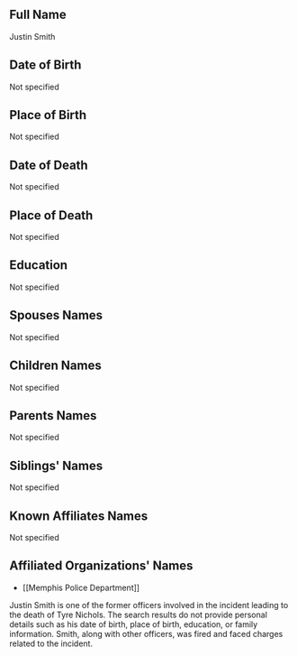 ## Full Name

Justin Smith

## Date of Birth

Not specified

## Place of Birth

Not specified

## Date of Death

Not specified

## Place of Death

Not specified

## Education

Not specified

## Spouses Names

Not specified

## Children Names

Not specified

## Parents Names

Not specified

## Siblings' Names

Not specified

## Known Affiliates Names

Not specified

## Affiliated Organizations' Names

- [[Memphis Police Department]]

Justin Smith is one of the former officers involved in the incident leading to the death of Tyre Nichols. The search results do not provide personal details such as his date of birth, place of birth, education, or family information. Smith, along with other officers, was fired and faced charges related to the incident.